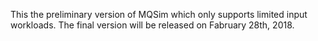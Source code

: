 This the preliminary version of MQSim which only supports limited input workloads.
The final version will be released on Fabruary 28th, 2018.
